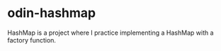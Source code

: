 # odin-hashmap

HashMap is a project where I practice implementing a HashMap with a factory function.

